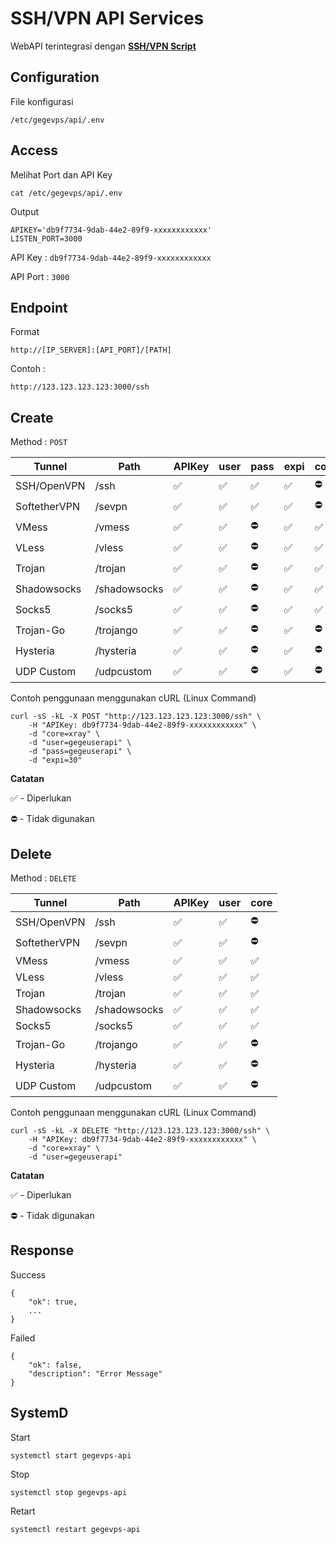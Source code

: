 
# SSH/VPN API Services

WebAPI terintegrasi dengan [**SSH/VPN Script**](https://github.com/GegeDesembri/sshvpn-script)

## Configuration

File konfigurasi

    /etc/gegevps/api/.env

## Access

Melihat Port dan API Key

    cat /etc/gegevps/api/.env

Output

    APIKEY='db9f7734-9dab-44e2-89f9-xxxxxxxxxxxx'
    LISTEN_PORT=3000

API Key : `db9f7734-9dab-44e2-89f9-xxxxxxxxxxxx`

API Port : `3000`

## Endpoint

Format

    http://[IP_SERVER]:[API_PORT]/[PATH]

Contoh :

    http://123.123.123.123:3000/ssh

## Create

Method : `POST`

|Tunnel|Path|APIKey|user|pass|expi|core|
|--|--|--|--|--|--|--|
|SSH/OpenVPN|/ssh|✅|✅|✅|✅|⛔️|
|SoftetherVPN|/sevpn|✅|✅|✅|✅|⛔️|
|VMess|/vmess|✅|✅|⛔️|✅|✅|
|VLess|/vless|✅|✅|⛔️|✅|✅|
|Trojan|/trojan|✅|✅|⛔️|✅|✅|
|Shadowsocks|/shadowsocks|✅|✅|⛔️|✅|✅|
|Socks5|/socks5|✅|✅|⛔️|✅|✅|
|Trojan-Go|/trojango|✅|✅|⛔️|✅|⛔️|
|Hysteria|/hysteria|✅|✅|⛔️|✅|⛔️|
|UDP Custom|/udpcustom|✅|✅|⛔️|✅|⛔️|

Contoh penggunaan menggunakan cURL (Linux Command)

    curl -sS -kL -X POST "http://123.123.123.123:3000/ssh" \
        -H "APIKey: db9f7734-9dab-44e2-89f9-xxxxxxxxxxxx" \
        -d "core=xray" \
        -d "user=gegeuserapi" \
        -d "pass=gegeuserapi" \
        -d "expi=30"

**Catatan**

✅ - Diperlukan

⛔️ - Tidak digunakan

## Delete

Method : `DELETE`

|Tunnel|Path|APIKey|user|core|
|--|--|--|--|--|
|SSH/OpenVPN|/ssh|✅|✅|⛔️|
|SoftetherVPN|/sevpn|✅|✅|⛔️|
|VMess|/vmess|✅|✅|✅|
|VLess|/vless|✅|✅|✅|
|Trojan|/trojan|✅|✅|✅|
|Shadowsocks|/shadowsocks|✅|✅|✅|
|Socks5|/socks5|✅|✅|✅|
|Trojan-Go|/trojango|✅|✅|⛔️|
|Hysteria|/hysteria|✅|✅|⛔️|
|UDP Custom|/udpcustom|✅|✅|⛔️|

Contoh penggunaan menggunakan cURL (Linux Command)

    curl -sS -kL -X DELETE "http://123.123.123.123:3000/ssh" \
        -H "APIKey: db9f7734-9dab-44e2-89f9-xxxxxxxxxxxx" \
        -d "core=xray" \
        -d "user=gegeuserapi"

**Catatan**

✅ - Diperlukan

⛔️ - Tidak digunakan

## Response

Success

    {
    	"ok": true,
    	...
    }

Failed

    {
    	"ok": false,
    	"description": "Error Message"
    }

## SystemD

Start

    systemctl start gegevps-api

Stop

    systemctl stop gegevps-api

Retart

    systemctl restart gegevps-api

